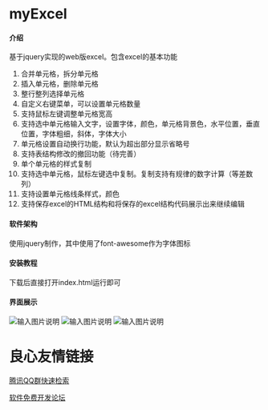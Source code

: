 # myExcel

#### 介绍
基于jquery实现的web版excel。包含excel的基本功能
1. 合并单元格，拆分单元格
2. 插入单元格，删除单元格
3. 整行整列选择单元格
4. 自定义右键菜单，可以设置单元格数量
5. 支持鼠标左键调整单元格宽高
6. 支持选中单元格输入文字，设置字体，颜色，单元格背景色，水平位置，垂直位置，字体粗细，斜体，字体大小
7. 单元格设置自动换行功能，默认为超出部分显示省略号
8. 支持表结构修改的撤回功能（待完善）
9. 单个单元格的样式复制
10. 支持选中单元格，鼠标左键选中复制。复制支持有规律的数字计算（等差数列）
11. 支持设置单元格线条样式，颜色
12. 支持保存excel的HTML结构和将保存的excel结构代码展示出来继续编辑

#### 软件架构
使用jquery制作，其中使用了font-awesome作为字体图标


#### 安装教程

下载后直接打开index.html运行即可

#### 界面展示

![输入图片说明](https://gitee.com/uploads/images/2019/0406/145438_38e53dca_1325113.png "微信截图_20190406134820.png")
![输入图片说明](https://gitee.com/uploads/images/2019/0406/145450_73e79354_1325113.png "微信截图_20190406134906.png")
![输入图片说明](https://gitee.com/uploads/images/2019/0406/145509_c843888f_1325113.png "微信截图_20190406135056.png")

 # 良心友情链接

[腾讯QQ群快速检索](http://u.720life.cn/s/8cf73f7c)

[软件免费开发论坛](http://u.720life.cn/s/bbb01dc0)